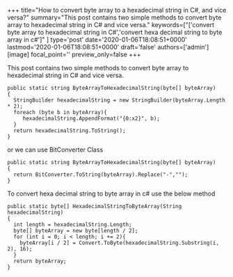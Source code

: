 +++
title="How to convert byte array to a hexadecimal string in C#, and vice versa?"
summary="This post contains two simple methods to convert byte array to hexadecimal string in C# and vice versa."
keywords=["['convert byte array to hexadecimal string in C#','convert hexa decimal string to byte array in c#']"
]
type='post'
date='2020-01-06T18:08:51+0000'
lastmod='2020-01-06T18:08:51+0000'
draft='false'
authors=['admin']
[image]
focal_point=''
preview_only=false
+++

This post contains two simple methods to convert byte array to hexadecimal string in C# and vice versa.

```
public static string ByteArrayToHexadecimalString(byte[] byteArray)
{
  StringBuilder hexadecimalString = new StringBuilder(byteArray.Length * 2);
  foreach (byte b in byteArray){
     hexadecimalString.AppendFormat("{0:x2}", b);
  }
  return hexadecimalString.ToString();
}
```

or we can use BitConverter Class

```
public static string ByteArrayToHexadecimalString(byte[] byteArray)
{
  return BitConverter.ToString(byteArray).Replace("-","");
}
```

To convert hexa decimal string to byte array in c# use the below method

```
public static byte[] HexadecimalStringToByteArray(String hexadecimalString)
{
  int length = hexadecimalString.Length;
  byte[] byteArray = new byte[length / 2];
  for (int i = 0; i < length; i += 2){
    byteArray[i / 2] = Convert.ToByte(hexadecimalString.Substring(i, 2), 16);
  }
  return byteArray;
}
```
